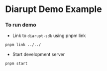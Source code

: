 # Diarupt Demo Example


### To run demo

- Link to `diarupt-sdk` using pnpm link

```bash
pnpm link ../../
```

- Start development server

```bash
pnpm start
```

